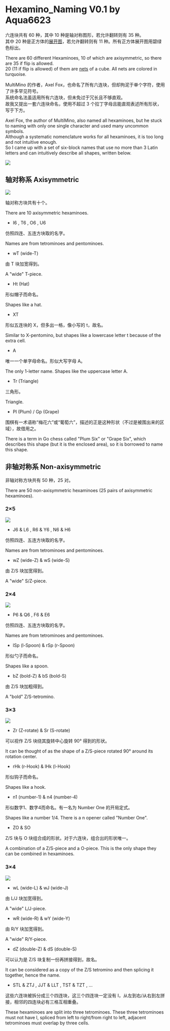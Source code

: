 # Hexamino_Naming V0.1 by Aqua6623

六连块共有 60 种，其中 10 种是轴对称图形，若允许翻转则有 35 种。  
其中 20 种是正方体的[展开图](https://zh.wikipedia.org/wiki/%E5%B1%95%E9%96%8B%E5%9C%96)，若允许翻转则有 11 种。所有正方体展开图用碧绿色标出。

There are 60 different Hexaminoes, 10 of which are axisymmetric, so there are 35 if flip is allowed.  
20 (11 if flip is allowed) of them are [nets](https://en.wikipedia.org/wiki/Net_(polyhedron)) of a cube. All nets are colored in turquoise.

MultiMino 的作者，Axel Fox，也命名了所有六连块，但却拘泥于单个字符，使用了许多罕见符号。  
系统命名法虽适用所有六连块，但未免过于冗长且不够直观。  
故我又提出一套六连块命名，使用不超过 3 个拉丁字母且能直观表述所有形状，写于下方。

Axel Fox, the author of MultiMino, also named all hexaminoes, but he stuck to naming with only one single character and used many uncommon symbols.  
Although a systematic nomenclature works for all hexaminoes, it is too long and not intuitive enough.  
So I came up with a set of six-block names that use no more than 3 Latin letters and can intuitively describe all shapes, written below.

![](pic/overall.png)

## 轴对称系 Axisymmetric

![](pic/sym.png)

轴对称方块共有十个。

There are 10 axisymmetric hexaminoes.

- I6 , T6 , O6 , U6

仿照四连、五连方块取的名字。

Names are from tetrominoes and pentominoes.

- wT (wide-T)

由 T 块加宽得到。

A "wide" T-piece.

- Ht (Hat)

形似帽子而命名。

Shapes like a hat.

- XT

形似五连块的 X，但多出一格，像小写的 t，故名。

Similar to X-pentomino, but shapes like a lowercase letter t because of the extra cell.

- A

唯一一个单字母命名。形似大写字母 A。

The only 1-letter name. Shapes like the uppercase letter A.

- Tr (Triangle)

三角形。

Triangle.

- Pl (Plum) / Gp (Grape)

围棋有一术语称“梅花六”或“葡萄六”，描述的正是这种形状（不过是被围出来的区域），故借用之。

There is a term in Go chess called "Plum Six" or "Grape Six", which describes this shape (but it is the enclosed area), so it is borrowed to name this shape.

## 非轴对称系 Non-axisymmetric

非轴对称方块共有 50 种，25 对。

There are 50 non-axisymmetric hexaminoes (25 pairs of axisymmetric hexaminoes).

### 2×5

![](pic/asym_5-2.png)

- J6 & L6 , R6 & Y6 , N6 & H6

仿照四连、五连方块取的名字。

Names are from tetrominoes and pentominoes.

- wZ (wide-Z) & wS (wide-S)

由 Z/S 块加宽得到。

A "wide" S/Z-piece.

### 2×4

![](pic/asym_4-2.png)

- P6 & Q6 , F6 & E6

仿照四连、五连方块取的名字。

Names are from tetrominoes and pentominoes.

- lSp (l-Spoon) & rSp (r-Spoon)

形似勺子而命名。

Shapes like a spoon.

- bZ (bold-Z) & bS (bold-S)

由 Z/S 块加粗得到。

A "bold" Z/S-tetromino.

### 3×3

![](pic/asym_3-3.png)

- Zr (Z-rotate) & Sr (S-rotate)

可以视作 Z/S 块绕其旋转中心旋转 90° 得到的形状。

It can be thought of as the shape of a Z/S-piece rotated 90° around its rotation center.

- rHk (r-Hook) & lHk (l-Hook)

形似钩子而命名。

Shapes like a hook.

- n1 (number-1) & n4 (number-4)

形似数字1、数字4而命名。有一名为 Number One 的开局定式。

Shapes like a number 1/4. There is a n opener called "Number One".

- ZO & SO

Z/S 块与 O 块组合成的形状。对于六连块，组合出的形状唯一。

A combination of a Z/S-piece and a O-piece. This is the only shape they can be combined in hexaminoes.

### 3×4

![](pic/asym_4-3.png)

- wL (wide-L) & wJ (wide-J)

由 L/J 块加宽得到。

A "wide" L/J-piece.

- wR (wide-R) & wY (wide-Y)

由 R/Y 块加宽得到。

A "wide" R/Y-piece.

- dZ (double-Z) & dS (double-S)

可以认为是 Z/S 块复制一份再拼接得到，故名。

It can be considered as a copy of the Z/S tetromino and then splicing it together, hence the name.

- STL & ZTJ , JJT & LLT , TST & TZT , ...

这些六连块被拆分成三个四连块，这三个四连块一定没有 I，从左到右/从右到左拼接，相邻的四连块必有三格互相重叠。

These hexaminoes are split into three tetrominoes. These three tetrominoes must not have I, spliced from left to right/from right to left, adjacent tetrominoes must overlap by three cells.
